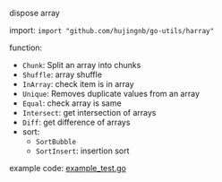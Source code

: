 dispose array

import: `import "github.com/hujingnb/go-utils/harray"`

function:

* `Chunk`:  Split an array into chunks
* `Shuffle`: array shuffle
* `InArray`: check item is in array
* `Unique`: Removes duplicate values from an array
* `Equal`: check array is same
* `Intersect`: get intersection of arrays
* `Diff`: get difference of arrays
* sort:
    * `SortBubble`
    * `SortInsert`: insertion sort

example code: [example_test.go](./example_test.go)